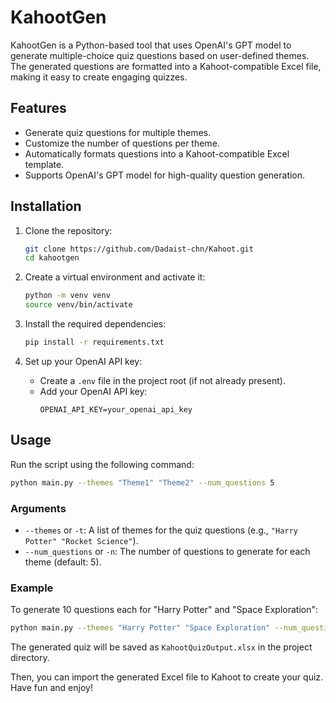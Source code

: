 # KahootGen

KahootGen is a Python-based tool that uses OpenAI's GPT model to generate multiple-choice quiz questions based on user-defined themes. The generated questions are formatted into a Kahoot-compatible Excel file, making it easy to create engaging quizzes.

## Features

- Generate quiz questions for multiple themes.
- Customize the number of questions per theme.
- Automatically formats questions into a Kahoot-compatible Excel template.
- Supports OpenAI's GPT model for high-quality question generation.

## Installation

1. Clone the repository:
   ```bash
   git clone https://github.com/Dadaist-chn/Kahoot.git
   cd kahootgen
   ```

2. Create a virtual environment and activate it:
   ```bash
   python -m venv venv
   source venv/bin/activate
   ```

3. Install the required dependencies:
   ```bash
   pip install -r requirements.txt
   ```

4. Set up your OpenAI API key:
   - Create a `.env` file in the project root (if not already present).
   - Add your OpenAI API key:
     ```
     OPENAI_API_KEY=your_openai_api_key
     ```

## Usage

Run the script using the following command:

```bash
python main.py --themes "Theme1" "Theme2" --num_questions 5
```

### Arguments

- `--themes` or `-t`: A list of themes for the quiz questions (e.g., `"Harry Potter" "Rocket Science"`).
- `--num_questions` or `-n`: The number of questions to generate for each theme (default: 5).

### Example

To generate 10 questions each for "Harry Potter" and "Space Exploration":

```bash
python main.py --themes "Harry Potter" "Space Exploration" --num_questions 10
```

The generated quiz will be saved as `KahootQuizOutput.xlsx` in the project directory.

Then, you can import the generated Excel file to Kahoot to create your quiz. Have fun and enjoy!
